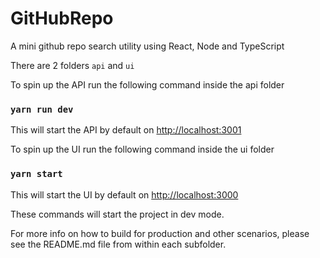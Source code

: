 # GitHubRepo
A mini github repo search utility using React, Node and TypeScript

There are 2 folders `api` and `ui`

To spin up the API run the following command inside the api folder
### `yarn run dev`
This will start the API by default on [http://localhost:3001](http://localhost:3001)

To spin up the UI run the following command inside the ui folder
### `yarn start`
This will start the UI by default on [http://localhost:3000](http://localhost:3000)

These commands will start the project in dev mode.

For more info on how to build for production and other scenarios, please see the README.md file from within each subfolder.
